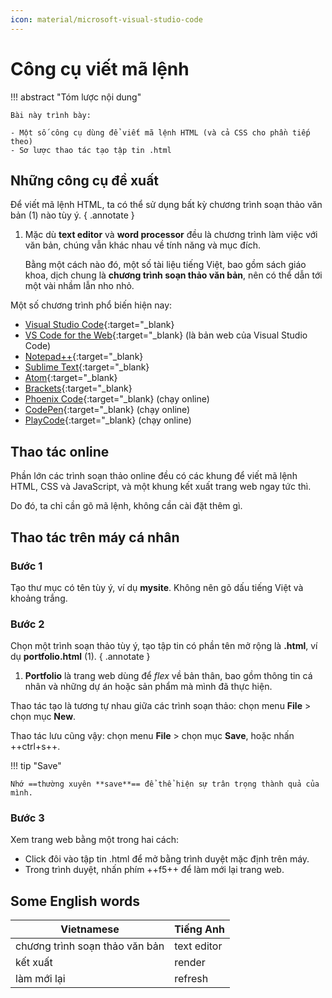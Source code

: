 ```yaml
---
icon: material/microsoft-visual-studio-code
---
```


# Công cụ viết mã lệnh

!!! abstract "Tóm lược nội dung"

    Bài này trình bày:
    
    - Một số công cụ dùng để viết mã lệnh HTML (và cả CSS cho phần tiếp theo)
    - Sơ lược thao tác tạo tập tin .html

## Những công cụ đề xuất

Để viết mã lệnh HTML, ta có thể sử dụng bất kỳ chương trình soạn thảo văn bản (1) nào tùy ý.
{ .annotate }

1.  Mặc dù **text editor** và **word processor** đều là chương trình làm việc với văn bản, chúng vẫn khác nhau về tính năng và mục đích.

    Bằng một cách nào đó, một số tài liệu tiếng Việt, bao gồm sách giáo khoa, dịch chung là **chương trình soạn thảo văn bản**, nên có thể dẫn tới một vài nhầm lẫn nho nhỏ.

Một số chương trình phổ biến hiện nay:

- [Visual Studio Code](https://code.visualstudio.com/){:target="_blank}
- [VS Code for the Web](https://vscode.dev/){:target="_blank} (là bản web của Visual Studio Code)
- [Notepad++](https://notepad-plus-plus.org/){:target="_blank}
- [Sublime Text](https://www.sublimetext.com/){:target="_blank}
- [Atom](https://atom-editor.cc/){:target="_blank}
- [Brackets](https://brackets.io/){:target="_blank}
- [Phoenix Code](https://phcode.dev/){:target="_blank} (chạy online)
- [CodePen](https://codepen.io/){:target="_blank} (chạy online)
- [PlayCode](https://playcode.io/){:target="_blank} (chạy online)

## Thao tác online

Phần lớn các trình soạn thảo online đều có các khung để viết mã lệnh HTML, CSS và JavaScript, và một khung kết xuất trang web ngay tức thì.

Do đó, ta chỉ cần gõ mã lệnh, không cần cài đặt thêm gì.

## Thao tác trên máy cá nhân

### Bước 1

Tạo thư mục có tên tùy ý, ví dụ **mysite**. Không nên gõ dấu tiếng Việt và khoảng trắng.

### Bước 2

Chọn một trình soạn thảo tùy ý, tạo tập tin có phần tên mở rộng là **.html**, ví dụ **portfolio.html** (1).
{ .annotate }

1.  **Portfolio** là trang web dùng để *flex* về bản thân, bao gồm thông tin cá nhân và những dự án hoặc sản phẩm mà mình đã thực hiện.

Thao tác tạo là tương tự nhau giữa các trình soạn thảo: chọn menu **File** > chọn mục **New**.

Thao tác lưu cũng vậy: chọn menu **File** > chọn mục **Save**, hoặc nhấn ++ctrl+s++.

!!! tip "Save"

    Nhớ ==thường xuyên **save**== để thể hiện sự trân trọng thành quả của mình.

### Bước 3

Xem trang web bằng một trong hai cách:

- Click đôi vào tập tin .html để mở bằng trình duyệt mặc định trên máy.
- Trong trình duyệt, nhấn phím ++f5++ để làm mới lại trang web.

## Some English words

| Vietnamese | Tiếng Anh | 
| --- | --- |
| chương trình soạn thảo văn bản | text editor |
| kết xuất | render |
| làm mới lại | refresh |
